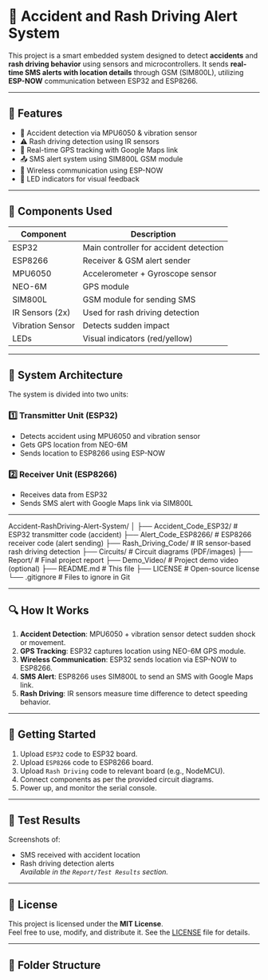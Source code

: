 # 🚨 Accident and Rash Driving Alert System

This project is a smart embedded system designed to detect **accidents** and **rash driving behavior** using sensors and microcontrollers. It sends **real-time SMS alerts with location details** through GSM (SIM800L), utilizing **ESP-NOW** communication between ESP32 and ESP8266.

---

## 📌 Features

- 🚗 Accident detection via MPU6050 & vibration sensor  
- ⚠️ Rash driving detection using IR sensors  
- 📍 Real-time GPS tracking with Google Maps link  
- 📤 SMS alert system using SIM800L GSM module  
- 📡 Wireless communication using ESP-NOW  
- 🔴 LED indicators for visual feedback

---
 
## 🧰 Components Used

| Component           | Description                                |
|--------------------|--------------------------------------------|
| ESP32              | Main controller for accident detection     |
| ESP8266            | Receiver & GSM alert sender                |
| MPU6050            | Accelerometer + Gyroscope sensor           |
| NEO-6M             | GPS module                                 |
| SIM800L            | GSM module for sending SMS                 |
| IR Sensors (2x)    | Used for rash driving detection            |
| Vibration Sensor   | Detects sudden impact                      |
| LEDs               | Visual indicators (red/yellow)             |

---

## 🧠 System Architecture

The system is divided into two units:

### 1️⃣ Transmitter Unit (ESP32)
- Detects accident using MPU6050 and vibration sensor
- Gets GPS location from NEO-6M
- Sends location to ESP8266 using ESP-NOW

### 2️⃣ Receiver Unit (ESP8266)
- Receives data from ESP32
- Sends SMS alert with Google Maps link via SIM800L

---

Accident-RashDriving-Alert-System/
│
├── Accident_Code_ESP32/ # ESP32 transmitter code (accident)
├── Alert_Code_ESP8266/ # ESP8266 receiver code (alert sending)
├── Rash_Driving_Code/ # IR sensor-based rash driving detection
├── Circuits/ # Circuit diagrams (PDF/images)
├── Report/ # Final project report
├── Demo_Video/ # Project demo video (optional)
├── README.md # This file
├── LICENSE # Open-source license
└── .gitignore # Files to ignore in Git


---

## 🔍 How It Works

1. **Accident Detection**: MPU6050 + vibration sensor detect sudden shock or movement.
2. **GPS Tracking**: ESP32 captures location using NEO-6M GPS module.
3. **Wireless Communication**: ESP32 sends location via ESP-NOW to ESP8266.
4. **SMS Alert**: ESP8266 uses SIM800L to send an SMS with Google Maps link.
5. **Rash Driving**: IR sensors measure time difference to detect speeding behavior.

---

## 🚀 Getting Started

1. Upload `ESP32` code to ESP32 board.
2. Upload `ESP8266` code to ESP8266 board.
3. Upload `Rash Driving` code to relevant board (e.g., NodeMCU).
4. Connect components as per the provided circuit diagrams.
5. Power up, and monitor the serial console.

---

## 📸 Test Results

Screenshots of:
- SMS received with accident location
- Rash driving detection alerts  
_Available in the `Report/Test Results` section._

---

## 📜 License

This project is licensed under the **MIT License**.  
Feel free to use, modify, and distribute it. See the [LICENSE](LICENSE) file for details.

---






## 📁 Folder Structure

